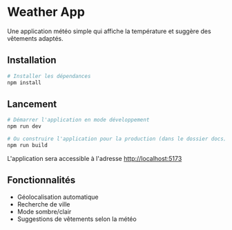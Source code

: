 # Weather App

Une application météo simple qui affiche la température et suggère des vêtements adaptés.

## Installation

```bash
# Installer les dépendances
npm install
```

## Lancement

```bash
# Démarrer l'application en mode développement
npm run dev

# Ou construire l'application pour la production (dans le dossier docs)
npm run build
```

L'application sera accessible à l'adresse [http://localhost:5173](http://localhost:5173)

## Fonctionnalités

- Géolocalisation automatique
- Recherche de ville
- Mode sombre/clair
- Suggestions de vêtements selon la météo
